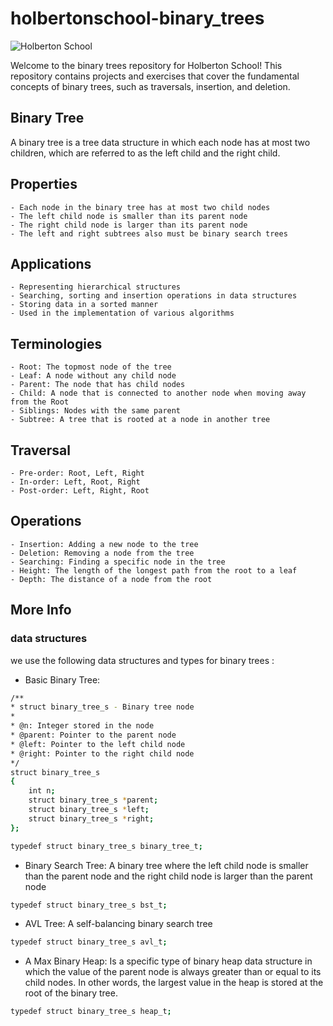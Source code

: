 # holbertonschool-binary_trees

![Holberton School](index.png)

Welcome to the binary trees repository for Holberton School! This repository contains projects and exercises that cover the fundamental concepts of binary trees, such as traversals, insertion, and deletion.

## Binary Tree

A binary tree is a tree data structure in which each node has at most two children, which are referred to as the left child and the right child.

## Properties

    - Each node in the binary tree has at most two child nodes
    - The left child node is smaller than its parent node
    - The right child node is larger than its parent node
    - The left and right subtrees also must be binary search trees

## Applications

    - Representing hierarchical structures
    - Searching, sorting and insertion operations in data structures
    - Storing data in a sorted manner
    - Used in the implementation of various algorithms

## Terminologies

    - Root: The topmost node of the tree
    - Leaf: A node without any child node
    - Parent: The node that has child nodes
    - Child: A node that is connected to another node when moving away from the Root
    - Siblings: Nodes with the same parent
    - Subtree: A tree that is rooted at a node in another tree

## Traversal

    - Pre-order: Root, Left, Right
    - In-order: Left, Root, Right
    - Post-order: Left, Right, Root

## Operations

    - Insertion: Adding a new node to the tree
    - Deletion: Removing a node from the tree
    - Searching: Finding a specific node in the tree
    - Height: The length of the longest path from the root to a leaf
    - Depth: The distance of a node from the root

## More Info

### data structures

we use the following data structures and types for binary trees :

- Basic Binary Tree:

```bash
/**
* struct binary_tree_s - Binary tree node
*
* @n: Integer stored in the node
* @parent: Pointer to the parent node
* @left: Pointer to the left child node
* @right: Pointer to the right child node
*/
struct binary_tree_s
{
    int n;
    struct binary_tree_s *parent;
    struct binary_tree_s *left;
    struct binary_tree_s *right;
};

typedef struct binary_tree_s binary_tree_t;
```

- Binary Search Tree: A binary tree where the left child node is smaller than the parent node and the right child node is larger than the parent node

```bash
typedef struct binary_tree_s bst_t;
```

- AVL Tree: A self-balancing binary search tree

```bash
typedef struct binary_tree_s avl_t;
```

- A Max Binary Heap: Is a specific type of binary heap data structure in which the value of the parent node is always greater than or equal to its child nodes. In other words, the largest value in the heap is stored at the root of the binary tree.

```bash
typedef struct binary_tree_s heap_t;
```


[def]: index.png